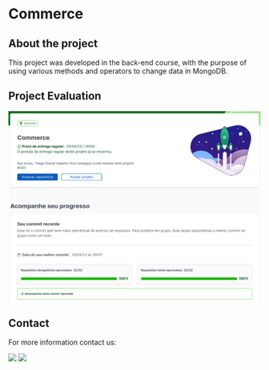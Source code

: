 <h1> Commerce </h1>

<h2> About the project </h2>

<div> 

This project was developed in the back-end course, with the purpose of using various methods and operators to change data in MongoDB.

</div> 

<h2> Project Evaluation </h2>

<img src="images/avaliacao.png"/>

<h2>Contact </h2>

<p>For more information contact us: </p>

<div>
<a href="https://www.linkedin.com/in/thiago-hayashi-037732109/" target="_blank"><img src="https://img.shields.io/badge/-LinkedIn-%230077B5?style=for-the-badge&logo=linkedin&logoColor=white" target="_blank"></a>

<a href = "shundi_hayashi@hotmail.com">
<img src="https://img.shields.io/badge/Microsoft_Outlook-0078D4?style=for-the-badge&logo=microsoft-outlook&logoColor=white" target="_blank">
</a>
</div>